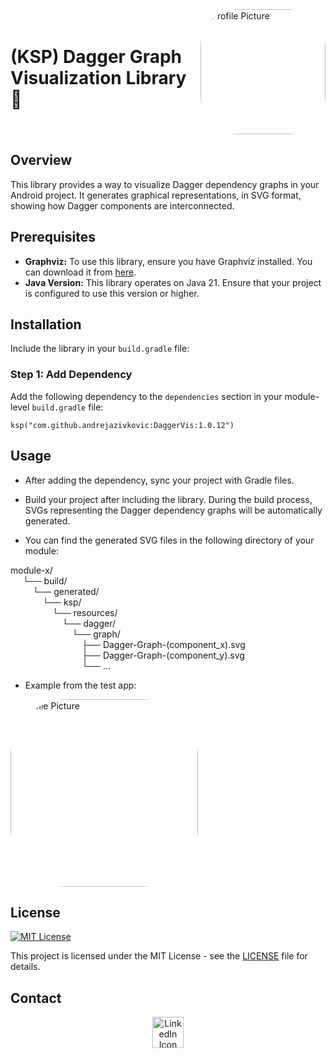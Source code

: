 <div style="display: flex; align-items: center;">
    <h1 style="margin-right: 10px;">(KSP) Dagger Graph Visualization Library 🥳</h1>
    <img src="https://github.com/andrejazivkovic/DaggerVis/blob/master/app/src/main/res/drawable/dagger_graph_vis.jpeg?raw=true" 
         alt="Profile Picture" 
         style="border-radius: 30%; width: 200px; height: 200px; object-fit: cover;"/>
</div>



## Overview

This library provides a way to visualize Dagger dependency graphs in your Android project. It generates graphical representations, in SVG format, showing how Dagger components are interconnected.

## Prerequisites

- **Graphviz:** To use this library, ensure you have Graphviz installed. You can download it from [here](https://graphviz.org/download/).
- **Java Version:** This library operates on Java 21. Ensure that your project is configured to use this version or higher.

## Installation

Include the library in your `build.gradle` file:

### Step 1: Add Dependency

Add the following dependency to the `dependencies` section in your module-level `build.gradle` file:

`ksp("com.github.andrejazivkovic:DaggerVis:1.0.12")`

## Usage
- After adding the dependency, sync your project with Gradle files.
  
- Build your project after including the library. During the build process, SVGs representing the Dagger dependency graphs will be automatically generated.
  
- You can find the generated SVG files in the following directory of your module:

module-x/  
&nbsp;&nbsp;&nbsp;&nbsp; └── build/  
&nbsp;&nbsp;&nbsp;&nbsp;&nbsp;&nbsp;&nbsp;&nbsp; └── generated/  
&nbsp;&nbsp;&nbsp;&nbsp;&nbsp;&nbsp;&nbsp;&nbsp;&nbsp;&nbsp;&nbsp;&nbsp; └── ksp/  
&nbsp;&nbsp;&nbsp;&nbsp;&nbsp;&nbsp;&nbsp;&nbsp;&nbsp;&nbsp;&nbsp;&nbsp;&nbsp;&nbsp;&nbsp;&nbsp; └── resources/  
&nbsp;&nbsp;&nbsp;&nbsp;&nbsp;&nbsp;&nbsp;&nbsp;&nbsp;&nbsp;&nbsp;&nbsp;&nbsp;&nbsp;&nbsp;&nbsp;&nbsp;&nbsp;&nbsp;&nbsp; └── dagger/  
&nbsp;&nbsp;&nbsp;&nbsp;&nbsp;&nbsp;&nbsp;&nbsp;&nbsp;&nbsp;&nbsp;&nbsp;&nbsp;&nbsp;&nbsp;&nbsp;&nbsp;&nbsp;&nbsp;&nbsp;&nbsp;&nbsp;&nbsp;&nbsp; └── graph/  
&nbsp;&nbsp;&nbsp;&nbsp;&nbsp;&nbsp;&nbsp;&nbsp;&nbsp;&nbsp;&nbsp;&nbsp;&nbsp;&nbsp;&nbsp;&nbsp;&nbsp;&nbsp;&nbsp;&nbsp;&nbsp;&nbsp;&nbsp;&nbsp;&nbsp;&nbsp;&nbsp;&nbsp; ├── Dagger-Graph-(component_x).svg  
&nbsp;&nbsp;&nbsp;&nbsp;&nbsp;&nbsp;&nbsp;&nbsp;&nbsp;&nbsp;&nbsp;&nbsp;&nbsp;&nbsp;&nbsp;&nbsp;&nbsp;&nbsp;&nbsp;&nbsp;&nbsp;&nbsp;&nbsp;&nbsp;&nbsp;&nbsp;&nbsp;&nbsp; ├── Dagger-Graph-(component_y).svg  
&nbsp;&nbsp;&nbsp;&nbsp;&nbsp;&nbsp;&nbsp;&nbsp;&nbsp;&nbsp;&nbsp;&nbsp;&nbsp;&nbsp;&nbsp;&nbsp;&nbsp;&nbsp;&nbsp;&nbsp;&nbsp;&nbsp;&nbsp;&nbsp;&nbsp;&nbsp;&nbsp;&nbsp; └── ...

- Example from the test app:
     
<img src="https://github.com/andrejazivkovic/DaggerVis/blob/master/app/src/main/res/drawable/Dagger-Component-Graph-Main.SVG" 
         alt="Profile Picture" 
         style="border-radius: 30%; width: 300px; height: 300px; object-fit: cover;"/>
         
## License

[![MIT License](https://img.shields.io/badge/License-MIT-yellow.svg)](https://opensource.org/licenses/MIT)

This project is licensed under the MIT License - see the [LICENSE](LICENSE) file for details.

## Contact
<div style="text-align: center;">
    <a href="https://www.linkedin.com/in/andreja-zivkovic-80015a157">
        <img src="https://upload.wikimedia.org/wikipedia/commons/8/81/LinkedIn_icon.svg" alt="LinkedIn Icon" width="50"/>
    </a>
</div>
